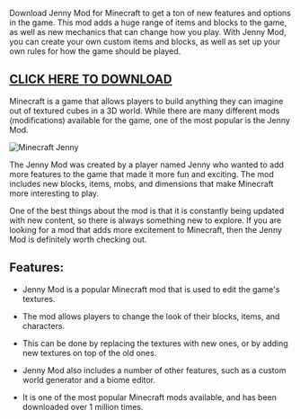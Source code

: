 Download Jenny Mod for Minecraft to get a ton of new features and options in the game. This mod adds a huge range of items and blocks to the game, as well as new mechanics that can change how you play. With Jenny Mod, you can create your own custom items and blocks, as well as set up your own rules for how the game should be played.

## [CLICK HERE TO DOWNLOAD](https://modmenuz.com/minecraft/jenny-mod/)

Minecraft is a game that allows players to build anything they can imagine out of textured cubes in a 3D world. While there are many different mods (modifications) available for the game, one of the most popular is the Jenny Mod.

![Minecraft Jenny](https://modmenuz.com/storage/jenny-minecraft-modded-character.jpg)

The Jenny Mod was created by a player named Jenny who wanted to add more features to the game that made it more fun and exciting. The mod includes new blocks, items, mobs, and dimensions that make Minecraft more interesting to play.

One of the best things about the mod is that it is constantly being updated with new content, so there is always something new to explore. If you are looking for a mod that adds more excitement to Minecraft, then the Jenny Mod is definitely worth checking out.

## Features:

- Jenny Mod is a popular Minecraft mod that is used to edit the game's textures.

- The mod allows players to change the look of their blocks, items, and characters.

- This can be done by replacing the textures with new ones, or by adding new textures on top of the old ones.

- Jenny Mod also includes a number of other features, such as a custom world generator and a biome editor.

- It is one of the most popular Minecraft mods available, and has been downloaded over 1 million times.
